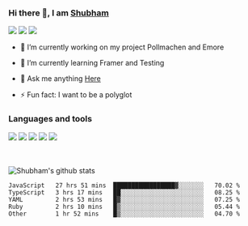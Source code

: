 ### Hi there 👋, I am <a href="https://shubhski.dev/" target="_blank">Shubham</a>

<a href="https://twitter.com/shubhski" target="_blank"><img src="https://img.icons8.com/color/48/000000/twitter.png"/></a>
<a href="https://www.linkedin.com/in/shubhski/" target="_blank"><img src="https://img.icons8.com/fluent/48/000000/linkedin.png"/></a>
<a href="mailto:shubham88ingh@gmail.com"><img src="https://img.icons8.com/ios/48/000000/important-mail.png"/></a>

- 🔭 I’m currently working on  my project Pollmachen and Emore
- 🌱 I’m currently learning Framer and Testing 

- 💬 Ask me anything [Here](https://github.com/shubhsk88/shubhsk88/issues)
- ⚡ Fun fact: I want to be a polyglot 

### Languages and tools


<div>
<img src="https://img.icons8.com/plasticine/48/000000/react.png"/>
<img src="https://img.icons8.com/color/48/000000/graphql.png"/>
<img src="https://img.icons8.com/color/48/000000/javascript.png"/>
<img src="https://img.icons8.com/color/48/000000/mongodb.png"/>
<img src="https://img.icons8.com/color/48/000000/nodejs.png"/>
</div>
<br/>
<br/>


![Shubham's github stats](https://github-readme-stats.vercel.app/api?username=shubhsk88&count_private=true&theme=theme=radical)

<!--START_SECTION:waka-->
```text
JavaScript   27 hrs 51 mins  █████████████████▓░░░░░░░   70.02 % 
TypeScript   3 hrs 17 mins   ██░░░░░░░░░░░░░░░░░░░░░░░   08.25 % 
YAML         2 hrs 53 mins   █▓░░░░░░░░░░░░░░░░░░░░░░░   07.25 % 
Ruby         2 hrs 10 mins   █▒░░░░░░░░░░░░░░░░░░░░░░░   05.44 % 
Other        1 hr 52 mins    █▒░░░░░░░░░░░░░░░░░░░░░░░   04.70 % 
```
<!--END_SECTION:waka-->



